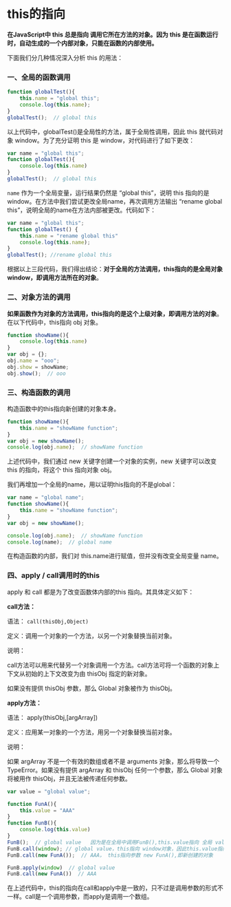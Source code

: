 # this的指向



**在JavaScript中 this 总是指向 调用它所在方法的对象。因为 this 是在函数运行时，自动生成的一个内部对象，只能在函数的内部使用。**



下面我们分几种情况深入分析 this 的用法：

### 一、全局的函数调用

```javascript
function globalTest(){
	this.name = "global this";
	console.log(this.name);
}
globalTest();  // global this
```

以上代码中，globalTest()是全局性的方法，属于全局性调用，因此 this 就代码对象 window。为了充分证明 this 是 window，对代码进行了如下更改：

```javascript
var name = "global this";
function globalTest(){
	console.log(this.name)
}
globalTest();  // global this
```

`name` 作为一个全局变量，运行结果仍然是 “global this”，说明 this 指向的是 window。在方法中我们尝试更改全局name，再次调用方法输出 “rename global this”，说明全局的name在方法内部被更改。代码如下：

```javascript
var name = "global this";
function globalTest() {
    this.name = "rename global this"
    console.log(this.name);
}
globalTest(); //rename global this
```

根据以上三段代码，我们得出结论：**对于全局的方法调用，this指向的是全局对象 window，即调用方法所在的对象**。



### 二、对象方法的调用

**如果函数作为对象的方法调用，this指向的是这个上级对象，即调用方法的对象**。在以下代码中，this指向 obj 对象。

```javascript
function showName(){
	console.log(this.name)
}
var obj = {};
obj.name = "ooo";
obj.show = showName;
obj.show();  // ooo

```



### 三、构造函数的调用

构造函数中的this指向新创建的对象本身。

```javascript
function showName(){
	this.name = "showName function";
}
var obj = new showName();
console.log(obj.name);  // showName function
```

上述代码中，我们通过 new 关键字创建一个对象的实例，new 关键字可以改变 this 的指向，将这个 this 指向对象 obj。

我们再增加一个全局的name，用以证明this指向的不是global：

```javascript
var name = "global name";
function showName(){
	this.name = "showName function";
}
var obj = new showName();

console.log(obj.name);  // showName function
console.log(name);  // global name
```

在构造函数的内部，我们对 this.name进行赋值，但并没有改变全局变量 name。



### 四、apply / call调用时的this

apply 和 call 都是为了改变函数体内部的this 指向。其具体定义如下：

**call方法：**

语法： `call(thisObj,Object)`

定义：调用一个对象的一个方法，以另一个对象替换当前对象。

说明：

call方法可以用来代替另一个对象调用一个方法。call方法可将一个函数的对象上下文从初始的上下文改变为由 thisObj 指定的新对象。

如果没有提供 thisObj 参数，那么 Global 对象被作为 thisObj。



**apply方法：**

语法： apply(thisObj,[argArray])

定义：应用某一对象的一个方法，用另一个对象替换当前对象。

说明：

如果 argArray 不是一个有效的数组或者不是 arguments 对象，那么将导致一个 TypeError。如果没有提供 argArray 和 thisObj 任何一个参数，那么 Global 对象将被用作 thisObj，并且无法被传递任何参数。

```javascript
var value = "global value";

function FunA(){
    this.value = "AAA"
}
function FunB(){
    console.log(this.value)
}
FunB();  // global value   因为是在全局中调用FunB(),this.value指向 全局 value。
FunB.call(window); // global value，this指向 window对象，因此this.value指向全局的 value。
FunB.call(new FunA());  // AAA， this指向参数 new FunA(),即新创建的对象

FunB.apply(window)  // global value
FunB.call(new FunA())  // AAA
```

在上述代码中，this的指向在call和apply中是一致的，只不过是调用参数的形式不一样。call是一个调用参数，而apply是调用一个数组。















































































